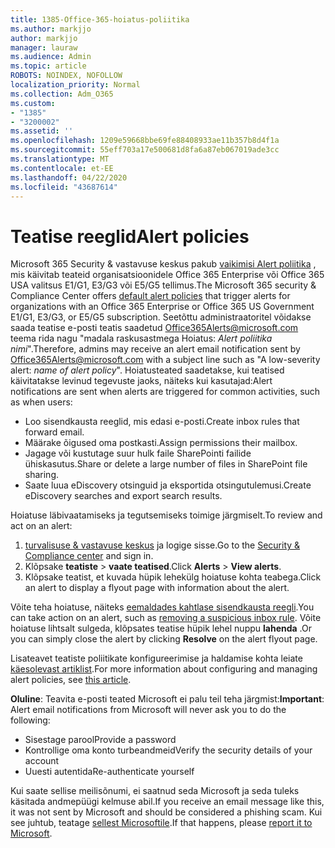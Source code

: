 ```yaml
---
title: 1385-Office-365-hoiatus-poliitika
ms.author: markjjo
author: markjjo
manager: lauraw
ms.audience: Admin
ms.topic: article
ROBOTS: NOINDEX, NOFOLLOW
localization_priority: Normal
ms.collection: Adm_O365
ms.custom:
- "1385"
- "3200002"
ms.assetid: ''
ms.openlocfilehash: 1209e59668bbe69fe88408933ae11b357b8d4f1a
ms.sourcegitcommit: 55eff703a17e500681d8fa6a87eb067019ade3cc
ms.translationtype: MT
ms.contentlocale: et-EE
ms.lasthandoff: 04/22/2020
ms.locfileid: "43687614"
---
```

# <a name="alert-policies"></a><span data-ttu-id="3aa9b-102">Teatise reeglid</span><span class="sxs-lookup"><span data-stu-id="3aa9b-102">Alert policies</span></span>

<span data-ttu-id="3aa9b-103">Microsoft 365 Security & vastavuse keskus pakub [vaikimisi Alert poliitika](https://docs.microsoft.com/office365/securitycompliance/alert-policies#default-alert-policies) , mis käivitab teateid organisatsioonidele Office 365 Enterprise või Office 365 USA valitsus E1/G1, E3/G3 või E5/G5 tellimus.</span><span class="sxs-lookup"><span data-stu-id="3aa9b-103">The Microsoft 365 security & Compliance Center offers [default alert policies](https://docs.microsoft.com/office365/securitycompliance/alert-policies#default-alert-policies) that trigger alerts for organizations with an Office 365 Enterprise or Office 365 US Government E1/G1, E3/G3, or E5/G5 subscription.</span></span> <span data-ttu-id="3aa9b-104">Seetõttu administraatoritel võidakse saada teatise e-posti teatis saadetud Office365Alerts@microsoft.com teema rida nagu "madala raskusastmega Hoiatus: *Alert poliitika nimi*".</span><span class="sxs-lookup"><span data-stu-id="3aa9b-104">Therefore, admins may receive an alert email notification sent by Office365Alerts@microsoft.com with a subject line such as "A low-severity alert: *name of alert policy*".</span></span> <span data-ttu-id="3aa9b-105">Hoiatusteated saadetakse, kui teatised käivitatakse levinud tegevuste jaoks, näiteks kui kasutajad:</span><span class="sxs-lookup"><span data-stu-id="3aa9b-105">Alert notifications are sent when alerts are triggered for common activities, such as when users:</span></span>

- <span data-ttu-id="3aa9b-106">Loo sisendkausta reeglid, mis edasi e-posti.</span><span class="sxs-lookup"><span data-stu-id="3aa9b-106">Create inbox rules that forward email.</span></span>
- <span data-ttu-id="3aa9b-107">Määrake õigused oma postkasti.</span><span class="sxs-lookup"><span data-stu-id="3aa9b-107">Assign permissions their mailbox.</span></span>
- <span data-ttu-id="3aa9b-108">Jagage või kustutage suur hulk faile SharePointi failide ühiskasutus.</span><span class="sxs-lookup"><span data-stu-id="3aa9b-108">Share or delete a large number of files in SharePoint file sharing.</span></span>
- <span data-ttu-id="3aa9b-109">Saate luua eDiscovery otsinguid ja eksportida otsingutulemusi.</span><span class="sxs-lookup"><span data-stu-id="3aa9b-109">Create eDiscovery searches and export search results.</span></span>

<span data-ttu-id="3aa9b-110">Hoiatuse läbivaatamiseks ja tegutsemiseks toimige järgmiselt.</span><span class="sxs-lookup"><span data-stu-id="3aa9b-110">To review and act on an alert:</span></span>

1. <span data-ttu-id="3aa9b-111">[turvalisuse & vastavuse keskus](https://protection.office.com) ja logige sisse.</span><span class="sxs-lookup"><span data-stu-id="3aa9b-111">Go to the [Security & Compliance center](https://protection.office.com) and sign in.</span></span>
2. <span data-ttu-id="3aa9b-112">Klõpsake **teatiste** > **vaate teatised**.</span><span class="sxs-lookup"><span data-stu-id="3aa9b-112">Click **Alerts** > **View alerts**.</span></span>
3. <span data-ttu-id="3aa9b-113">Klõpsake teatist, et kuvada hüpik lehekülg hoiatuse kohta teabega.</span><span class="sxs-lookup"><span data-stu-id="3aa9b-113">Click an alert to display a flyout page with information about the alert.</span></span>

<span data-ttu-id="3aa9b-114">Võite teha hoiatuse, näiteks [eemaldades kahtlase sisendkausta reegli](https://docs.microsoft.com/office365/securitycompliance/responding-to-a-compromised-email-account).</span><span class="sxs-lookup"><span data-stu-id="3aa9b-114">You can take action on an alert, such as [removing a suspicious inbox rule](https://docs.microsoft.com/office365/securitycompliance/responding-to-a-compromised-email-account).</span></span> <span data-ttu-id="3aa9b-115">Võite hoiatuse lihtsalt sulgeda, klõpsates teatise hüpik lehel nuppu **lahenda** .</span><span class="sxs-lookup"><span data-stu-id="3aa9b-115">Or you can simply close the alert by clicking **Resolve** on the alert flyout page.</span></span>

<span data-ttu-id="3aa9b-116">Lisateavet teatiste poliitikate konfigureerimise ja haldamise kohta leiate [käesolevast artiklist](https://docs.microsoft.com/office365/securitycompliance/alert-policies).</span><span class="sxs-lookup"><span data-stu-id="3aa9b-116">For more information about configuring and managing alert policies, see  [this article](https://docs.microsoft.com/office365/securitycompliance/alert-policies).</span></span>

<span data-ttu-id="3aa9b-117">**Oluline**: Teavita e-posti teated Microsoft ei palu teil teha järgmist:</span><span class="sxs-lookup"><span data-stu-id="3aa9b-117">**Important**: Alert email notifications from Microsoft will never ask you to do the following:</span></span>

- <span data-ttu-id="3aa9b-118">Sisestage parool</span><span class="sxs-lookup"><span data-stu-id="3aa9b-118">Provide a password</span></span>
- <span data-ttu-id="3aa9b-119">Kontrollige oma konto turbeandmeid</span><span class="sxs-lookup"><span data-stu-id="3aa9b-119">Verify the security details of your account</span></span>
- <span data-ttu-id="3aa9b-120">Uuesti autentida</span><span class="sxs-lookup"><span data-stu-id="3aa9b-120">Re-authenticate yourself</span></span>

<span data-ttu-id="3aa9b-121">Kui saate sellise meilisõnumi, ei saatnud seda Microsoft ja seda tuleks käsitada andmepüügi kelmuse abil.</span><span class="sxs-lookup"><span data-stu-id="3aa9b-121">If you receive an email message like this, it was not sent by Microsoft and should be considered a phishing scam.</span></span> <span data-ttu-id="3aa9b-122">Kui see juhtub, teatage [sellest Microsoftile](https://docs.microsoft.com/office365/SecurityCompliance/report-junk-email-and-phishing-scams-in-outlook-on-the-web-eop).</span><span class="sxs-lookup"><span data-stu-id="3aa9b-122">If that happens, please [report it to Microsoft](https://docs.microsoft.com/office365/SecurityCompliance/report-junk-email-and-phishing-scams-in-outlook-on-the-web-eop).</span></span>